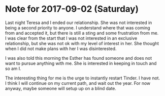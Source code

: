 # Note for 2017-09-02 (Saturday)

Last night Teresa and I ended our relationship. She was not interested in being a second priority to anyone. I understand where that was coming from and accepted it, but there is still a sting and some frustration from me. I was clear from the start that I was not interested in an exclusive relationship, but she was not ok with my level of interest in her. She thought when I did not make plans with her I was disinterested. 

I was also told this morning the Esther has found someone and does not want to pursue anything with me. She is interested in keeping in touch and so am I. 

The interesting thing for me is the urge to instantly restart Tinder. I have not. I think I will continue on my current path, and wait out the year. For now anyway, maybe someone will setup up on a blind date.

